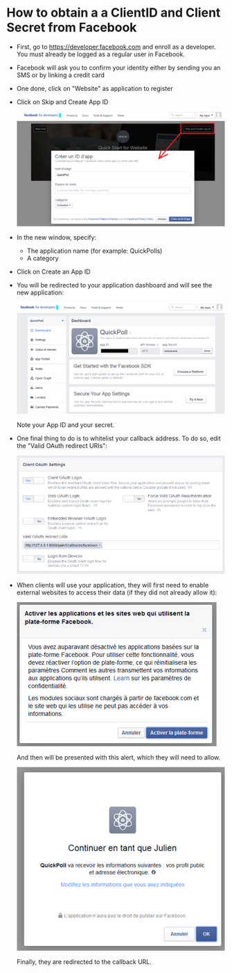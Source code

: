 # How to obtain a a ClientID and Client Secret from Facebook

* First, go to https://developer.facebook.com and enroll as a developer. You must already be logged as a regular user in Facebook.
* Facebook will ask you to confirm your identity either by sending you an SMS or by linking a credit card
* One done, click on "Website" as application to register
* Click on Skip and Create App ID

  ![Skip and Create App ID](./1.png)

* In the new window, specify:
  * The application name (for example: QuickPolls)
  * A category
* Click on Create an App ID
* You will be redirected to your application dashboard and will see the new application:

  ![Dashboard](./2.png)
  
  Note your App ID and your secret.

* One final thing to do is to whitelist your callback address. To do so, edit the "Valid OAuth redirect URIs":

  ![Whitelist the callback](./4.png)
  
* When clients will use your application, they will first need to enable external websites to access their data (if they did not already allow it):

  ![Allow external websites](./3.png)

  And then will be presented with this alert, which they will need to allow.

  ![Allow external websites](./5.png)
  
  Finally, they are redirected to the callback URL.